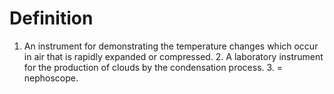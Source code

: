 # Definition

1.  An instrument for demonstrating the temperature changes which occur
    in air that is rapidly expanded or compressed. 2. A laboratory
    instrument for the production of clouds by the condensation
    process. 3. = nephoscope.
